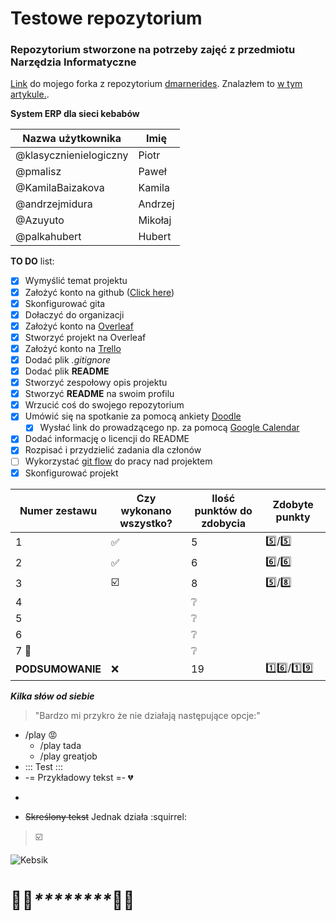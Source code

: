 # Testowe repozytorium
### Repozytorium stworzone na potrzeby zajęć z przedmiotu Narzędzia Informatyczne

[Link](https://github.com/klasycznienielogiczny/hdr-expandnet) do mojego forka z repozytorium [dmarnerides](https://github.com/dmarnerides/hdr-expandnet). Znalazłem to [w tym artykule.](https://paperswithcode.com/paper/expandnet-a-deep-convolutional-neural-network).

**System ERP dla sieci kebabów**

Nazwa użytkownika | Imię
------------------|-----
@klasycznienielogiczny | Piotr
@pmalisz | Paweł
@KamilaBaizakova | Kamila
@andrzejmidura | Andrzej
@Azuyuto | Mikołaj
@palkahubert | Hubert

**TO DO** list:
- [x] Wymyślić temat projektu
- [x] Założyć konto na github ([Click here](https://github.com/klasycznienielogiczny))
- [x] Skonfigurować gita
- [x] Dołaczyć do organizacji
- [x] Założyć konto na [Overleaf](https://overleaf.com)
- [x] Stworzyć projekt na Overleaf
- [x] Założyć konto na [Trello](https://trello.com/)
- [x] Dodać plik _.gitignore_
- [x] Dodać plik __README__
- [x] Stworzyć zespołowy opis projektu
- [x] Stworzyć __README__ na swoim profilu
- [x] Wrzucić coś do swojego repozytorium
- [x] Umówić się na spotkanie za pomocą ankiety [Doodle](https://doodle.com/en/)
	- [x] Wysłać link do prowadzącego np. za pomocą [Google Calendar](https://calendar.google.com/)
- [x] Dodać informację o licencji do README
- [x] Rozpisać i przydzielić zadania dla członów
- [ ] Wykorzystać [git flow](https://guides.github.com/introduction/flow/) do pracy nad projektem
- [x] Skonfigurować projekt

Numer zestawu | Czy wykonano wszystko? | Ilość punktów do zdobycia | Zdobyte punkty
--------------|------------------------|---------------------------|---------------
1 | :white_check_mark: | 5 | :five:/:five:
2 | :white_check_mark: | 6 | :six:/:six:
3 | :ballot_box_with_check: | 8 | :five:/:eight:
4 | | :grey_question: |
5 | | :grey_question: |
6 | | :grey_question: |
7 :checkered_flag: | | :grey_question: |
**PODSUMOWANIE** | :x: | 19 | :one::six:/:one::nine:

_**Kilka słów od siebie**_
> "Bardzo mi przykro że nie działają następujące opcje:"
*  /play  :rage:
   - /play tada 
   - /play greatjob
* ::: Test :::
* -= Przykładowy tekst =- :broken_heart:
* ~~~Ani też to~~~
* ~~Skreślony tekst~~ Jednak działa :squirrel:

> :ballot_box_with_check:

![Kebsik](https://i.postimg.cc/W4xyq6YM/Daco-5453030.png)
#  :rainbow_flag:_********_:rainbow_flag:
